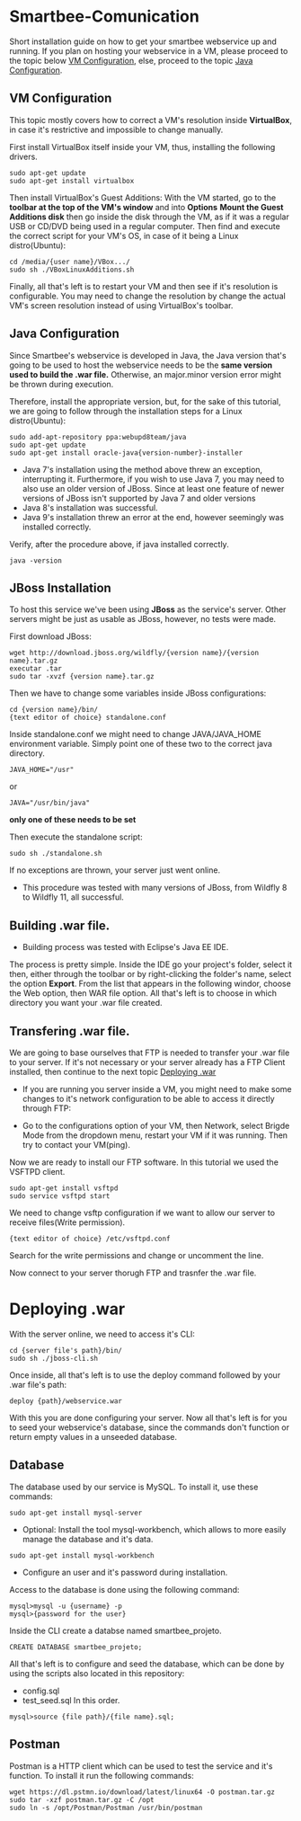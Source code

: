 # Smartbee-Comunication

Short installation guide on how to get your smartbee webservice up and running.
If you plan on hosting your webservice in a VM, please proceed to the topic below [VM Configuration](https://github.com/GustavoCig/Smartbee-Comunication#vm-configuration), else, proceed to the topic [Java Configuration](https://github.com/GustavoCig/Smartbee-Comunication#java-configuration).

## VM Configuration

This topic mostly covers how to correct a VM's resolution inside **VirtualBox**, in case it's restrictive and impossible to change manually.

First install VirtualBox itself inside your VM, thus, installing the following drivers.
```
sudo apt-get update
sudo apt-get install virtualbox
```

Then install VirtualBox's Guest Additions:
With the VM started, go to the **toolbar at the top of the VM's window** and into **Options**
**Mount the Guest Additions disk** then go inside the disk through the VM, as if it was a regular USB or CD/DVD being used in a regular computer.
Then find and execute the correct script for your VM's OS, in case of it being a Linux distro(Ubuntu):
```
cd /media/{user name}/VBox.../
sudo sh ./VBoxLinuxAdditions.sh
``` 
Finally, all that's left is to restart your VM and then see if it's resolution is configurable.
You may need to change the resolution by change the actual VM's screen resolution instead of using VirtualBox's toolbar.

## Java Configuration

Since Smartbee's webservice is developed in Java, the Java version that's going to be used to host the webservice needs to be the **same version used to build the .war file.**
Otherwise, an major.minor version error might be thrown during execution.

Therefore, install the appropriate version, but, for the sake of this tutorial, we are going to follow through the installation steps for a Linux distro(Ubuntu):
```
sudo add-apt-repository ppa:webupd8team/java
sudo apt-get update
sudo apt-get install oracle-java{version-number}-installer
```
- Java 7's installation using the method above threw an exception, interrupting it.
Furthermore, if you wish to use Java 7, you may need to also use an older version of JBoss.
Since at least one feature of newer versions of JBoss isn't supported by Java 7 and older versions
- Java 8's installation was successful.
- Java 9's installation threw an error at the end, however seemingly was installed correctly.

Verify, after the procedure above, if java installed correctly.
```
java -version
```

## JBoss Installation

To host this service we've been using **JBoss** as the service's server. Other servers might be just as usable as JBoss, however, no tests were made.

First download JBoss:
```
wget http://download.jboss.org/wildfly/{version name}/{version name}.tar.gz
executar .tar
sudo tar -xvzf {version name}.tar.gz
```

Then we have to change some variables inside JBoss configurations:
```
cd {version name}/bin/
{text editor of choice} standalone.conf
```

Inside standalone.conf we might need to change JAVA/JAVA_HOME environment variable.
Simply point one of these two to the correct java directory.
```
JAVA_HOME="/usr"
```
or
```
JAVA="/usr/bin/java"
```
**only one of these needs to be set**

Then execute the standalone script:
```
sudo sh ./standalone.sh
```
If no exceptions are thrown, your server just went online.

- This procedure was tested with many versions of JBoss, from Wildfly 8 to Wildfly 11, all successful.

## Building .war file.

- Building process was tested with Eclipse's Java EE IDE.

The process is pretty simple.
Inside the IDE go your project's folder, select it then, either through the toolbar or by right-clicking the folder's name, select the option **Export**.
From the list that appears in the following windor, choose the Web option, then WAR file option.
All that's left is to choose in which directory you want your .war file created.

## Transfering .war file.

We are going to base ourselves that FTP is needed to transfer your .war file to your server.
If it's not necessary or your server already has a FTP Client installed, then continue to the next topic [Deploying .war](ttps://github.com/GustavoCig/Smartbee-Comunication#deploying-.war)

- If you are running you server inside a VM, you might need to make some changes to it's network configuration to be able to access it directly through FTP:

- Go to the configurations option of your VM, then Network, select Brigde Mode from the dropdown menu, restart your VM if it was running.
Then try to contact your VM(ping).

Now we are ready to install our FTP software.
In this tutorial we used the VSFTPD client.
```
sudo apt-get install vsftpd
sudo service vsftpd start
```
We need to change vsftp configuration if we want to allow our server to receive files(Write permission).
```
{text editor of choice} /etc/vsftpd.conf
```
Search for the write permissions and change or uncomment the line.

Now connect to your server thorugh FTP and trasnfer the .war file.

# Deploying .war

With the server online, we need to access it's CLI:
```
cd {server file's path}/bin/
sudo sh ./jboss-cli.sh
```
Once inside, all that's left is to use the deploy command followed by your .war file's path:
```
deploy {path}/webservice.war
```

With this you are done configuring your server.
Now all that's left is for you to seed your webservice's database, since the commands don't function or return empty values in a unseeded database.

## Database

The database used by our service is MySQL.
To install it, use these commands:
```
sudo apt-get install mysql-server
```
- Optional: Install the tool mysql-workbench, which allows to more easily manage the database and it's data.
```
sudo apt-get install mysql-workbench
```
- Configure an user and it's password during installation.

Access to the database is done using the following command:
```
mysql>mysql -u {username} -p
mysql>{password for the user}
```

Inside the CLI create a databse named smartbee_projeto.
```
CREATE DATABASE smartbee_projeto;
```

All that's left is to configure and seed the database, which can be done by using the scripts also located in this repository:
- config.sql
- test_seed.sql
In this order.
```
mysql>source {file path}/{file name}.sql;
```

## Postman
Postman is a HTTP client which can be used to test the service and it's function.
To install it run the following commands:
```
wget https://dl.pstmn.io/download/latest/linux64 -O postman.tar.gz
sudo tar -xzf postman.tar.gz -C /opt
sudo ln -s /opt/Postman/Postman /usr/bin/postman
```
